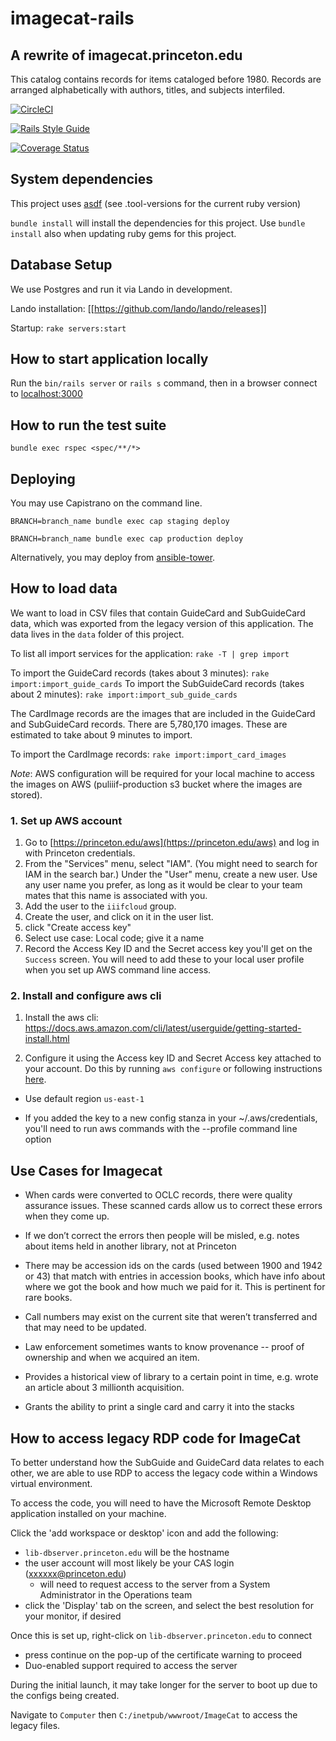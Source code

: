 # imagecat-rails

A rewrite of imagecat.princeton.edu
---
This catalog contains records for items cataloged before 1980.
Records are arranged alphabetically with authors, titles, and subjects interfiled.

[![CircleCI](https://dl.circleci.com/status-badge/img/gh/pulibrary/imagecat-rails/tree/main.svg?style=svg)](https://dl.circleci.com/status-badge/redirect/gh/pulibrary/imagecat-rails/tree/main)

[![Rails Style Guide](https://img.shields.io/badge/code_style-rubocop-brightgreen.svg)](https://github.com/rubocop/rubocop-rails)

[![Coverage Status](https://coveralls.io/repos/github/pulibrary/imagecat-rails/badge.svg?branch=main)](https://coveralls.io/github/pulibrary/imagecat-rails?branch=main)

## System dependencies

This project uses [asdf](https://asdf-vm.com/) (see .tool-versions for the current ruby version)

`bundle install` will install the dependencies for this project. Use `bundle install` also when updating ruby gems for this project.

## Database Setup

We use Postgres and run it via Lando in development.

Lando installation: [[https://github.com/lando/lando/releases]]

Startup: `rake servers:start`

## How to start application locally 

Run the `bin/rails server` or `rails s` command, then in a browser connect to [localhost:3000](http://localhost:3000/)

## How to run the test suite

`bundle exec rspec <spec/**/*>`

## Deploying 

You may use Capistrano on the command line. 

`BRANCH=branch_name bundle exec cap staging deploy`

`BRANCH=branch_name bundle exec cap production deploy`

Alternatively, you may deploy from [ansible-tower](https://ansible-tower.princeton.edu/).

## How to load data 

We want to load in CSV files that contain GuideCard and SubGuideCard data, which was exported from the legacy version of this application. The data lives in the `data` folder of this project. 

To list all import services for the application: `rake -T | grep import`

To import the GuideCard records (takes about 3 minutes): `rake import:import_guide_cards`
To import the SubGuideCard records (takes about 2 minutes): `rake import:import_sub_guide_cards`

The CardImage records are the images that are included in the GuideCard and SubGuideCard records. There are 5,780,170 images. These are estimated to take about 9 minutes to import.

To import the CardImage records: `rake import:import_card_images`

*Note*: AWS configuration will be required for your local machine to access the images on AWS (puliiif-production s3 bucket where the images are stored).

### 1. Set up AWS account

1. Go to [https://princeton.edu/aws](https://princeton.edu/aws) and log in with Princeton credentials.
1. From the "Services" menu, select "IAM". (You might need to search for IAM in the search bar.) Under the "User" menu, create a new user. Use any user name you prefer, as long as it would be clear to your team mates that this name is associated with you.
1. Add the user to the `iiifcloud` group.
1. Create the user, and click on it in the user list.
1. click "Create access key"
1. Select use case: Local code; give it a name
1. Record the Access Key ID and the Secret access key you'll get on the `Success` screen. You will need to add these to your local user profile when you set up AWS command line access.

### 2. Install and configure aws cli

1. Install the aws cli: https://docs.aws.amazon.com/cli/latest/userguide/getting-started-install.html

2. Configure it using the Access key ID and Secret Access key attached to your account. Do this by running `aws configure` or following instructions [here](https://docs.aws.amazon.com/cli/latest/userguide/getting-started-quickstart.html).

- Use default region `us-east-1`

- If you added the key to a new config stanza in your ~/.aws/credentials, you'll
    need to run aws commands with the --profile command line option

## Use Cases for Imagecat

* When cards were converted to OCLC records, there were quality assurance issues. These scanned cards allow us to correct these errors when they come up. 

* If we don’t correct the errors then people will be misled, e.g. notes about items held in another library, not at Princeton

* There may be accession ids on the cards (used between 1900 and 1942 or 43) that match with entries in accession books, which have info about where we got the book and how much we paid for it. This is pertinent for rare books.

* Call numbers may exist on the current site that weren’t transferred and that may need to be updated.

* Law enforcement sometimes wants to know provenance -- proof of ownership and when we acquired an item.

* Provides a historical view of library to a certain point in time, e.g. wrote an article about 3 millionth acquisition.

* Grants the ability to print a single card and carry it into the stacks

## How to access legacy RDP code for ImageCat

To better understand how the SubGuide and GuideCard data relates to each other, we are able to use RDP to access the legacy code within a Windows virtual environment. 

To access the code, you will need to have the Microsoft Remote Desktop application installed on your machine.

Click the 'add workspace or desktop' icon and add the following:
- `lib-dbserver.princeton.edu` will be the hostname
- the user account will most likely be your CAS login (xxxxxx@princeton.edu) 
  - will need to request access to the server from a System Administrator in the Operations team
- click  the 'Display' tab on the screen, and select the best resolution for your monitor, if desired

Once this is set up, right-click on `lib-dbserver.princeton.edu` to connect
- press continue on the pop-up of the certificate warning to proceed
- Duo-enabled support required to access the server

During the initial launch, it may take longer for the server to boot up due to the configs being created. 

Navigate to `Computer` then `C:/inetpub/wwwroot/ImageCat` to access the legacy files.
